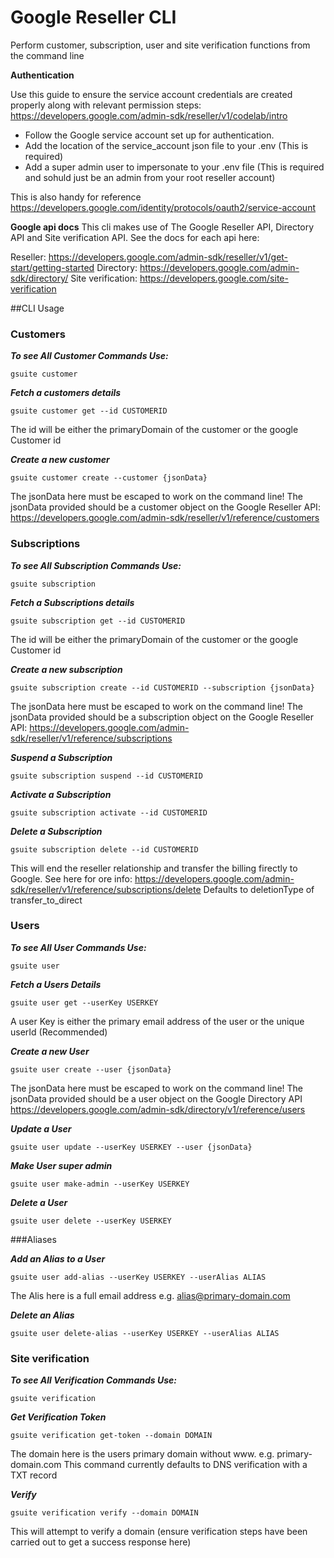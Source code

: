 # Google Reseller CLI

Perform customer, subscription, user and site verification functions from the command line

**Authentication**

Use this guide to ensure the service account credentials are created properly along with relevant permission steps: https://developers.google.com/admin-sdk/reseller/v1/codelab/intro

* Follow the Google service account set up for authentication. 
* Add the location of the service_account json file to your .env (This is required)
* Add a super admin user to impersonate to your .env file (This is required and sohuld just be an admin from your root reseller account)

This is also handy for reference
https://developers.google.com/identity/protocols/oauth2/service-account

**Google api docs**
This cli makes use of The Google Reseller API, Directory API and Site verification API. See the docs for each api here:

Reseller: https://developers.google.com/admin-sdk/reseller/v1/get-start/getting-started
Directory: https://developers.google.com/admin-sdk/directory/
Site verification: https://developers.google.com/site-verification

##CLI Usage

### Customers

***To see All Customer Commands Use:***
```
gsuite customer
```

***Fetch a customers details***
```
gsuite customer get --id CUSTOMERID
```
The id will be either the primaryDomain of the customer or the google Customer id 

***Create a new customer***

```
gsuite customer create --customer {jsonData}
```
The jsonData here must be escaped to work on the command line! The jsonData provided should be a customer object on the Google Reseller API:
https://developers.google.com/admin-sdk/reseller/v1/reference/customers

### Subscriptions
***To see All Subscription Commands Use:***
```
gsuite subscription
```

***Fetch a Subscriptions details***
```
gsuite subscription get --id CUSTOMERID
```
The id will be either the primaryDomain of the customer or the google Customer id 

***Create a new subscription***
```
gsuite subscription create --id CUSTOMERID --subscription {jsonData}
```
The jsonData here must be escaped to work on the command line! The jsonData provided should be a subscription object on the Google Reseller API:
https://developers.google.com/admin-sdk/reseller/v1/reference/subscriptions

***Suspend a Subscription***
```
gsuite subscription suspend --id CUSTOMERID
```

***Activate a Subscription***
```
gsuite subscription activate --id CUSTOMERID
```

***Delete a Subscription***
```
gsuite subscription delete --id CUSTOMERID
```
This will end the reseller relationship and transfer the billing firectly to Google. See here for ore info: https://developers.google.com/admin-sdk/reseller/v1/reference/subscriptions/delete
Defaults to deletionType of transfer_to_direct

### Users
***To see All User Commands Use:***
```
gsuite user
```

***Fetch a Users Details***
```
gsuite user get --userKey USERKEY
```
A user Key is either the primary email address of the user or the unique userId (Recommended)

***Create a new User***
```
gsuite user create --user {jsonData}
```
The jsonData here must be escaped to work on the command line! The jsonData provided should be a user object on the Google Directory API
https://developers.google.com/admin-sdk/directory/v1/reference/users

***Update a User***
```
gsuite user update --userKey USERKEY --user {jsonData}
```

***Make User super admin***
```
gsuite user make-admin --userKey USERKEY
```

***Delete a User***
```
gsuite user delete --userKey USERKEY
```

###Aliases

***Add an Alias to a User***
```
gsuite user add-alias --userKey USERKEY --userAlias ALIAS
```
The Alis here is a full email address e.g. <n/>alias@primary-domain.com

***Delete an Alias***
```
gsuite user delete-alias --userKey USERKEY --userAlias ALIAS
```

### Site verification
***To see All Verification Commands Use:***
```
gsuite verification
```

***Get Verification Token***
```
gsuite verification get-token --domain DOMAIN
```
The domain here is the users primary domain without www. e.g. <n/>primary-domain.com
This command currently defaults to DNS verification with a TXT record

***Verify***
```
gsuite verification verify --domain DOMAIN
```
This will attempt to verify a domain (ensure verification steps have been carried out to get a success response here)